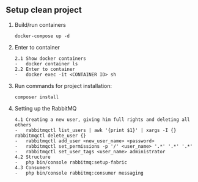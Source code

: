 ## Setup clean project
1. Build/run containers

   ```
   docker-compose up -d
   ```
2. Enter to container

   ```
   2.1 Show docker containers
   -   docker container ls
   2.2 Enter to container
   -   docker exec -it <CONTAINER ID> sh
   ```
3. Run commands for project installation:

   ```
   composer install
   ```
4. Setting up the RabbitMQ

   ```
   4.1 Creating a new user, giving him full rights and deleting all others
   -   rabbitmqctl list_users | awk '{print $1}' | xargs -I {} rabbitmqctl delete_user {}
   -   rabbitmqctl add_user <new_user_name> <password>
   -   rabbitmqctl set_permissions -p '/' <user_name> '.*' '.*' '.*'
   -   rabbitmqctl set_user_tags <user_name> administrator
   4.2 Structure
   -   php bin/console rabbitmq:setup-fabric
   4.3 Consumers
   -   php bin/console rabbitmq:consumer messaging
   ```
